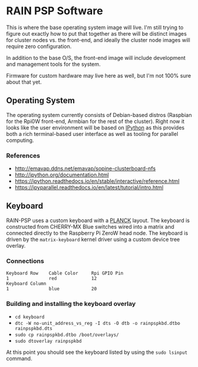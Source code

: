 # RAIN PSP Software

This is where the base operating system image will live.  I'm still trying to figure out exactly how to put that together as there will be distinct images for cluster nodes vs. the front-end, and ideally the cluster node images will require zero configuration.

In addition to the base O/S, the front-end image will include development and management tools for the system.

Firmware for custom hardware may live here as well, but I'm not 100% sure about that yet.

## Operating System

The operating system currently consists of Debian-based distros (Raspbian for the Rpi0W front-end, Armbian for the rest of the cluster).  Right now it looks like the user environment will be based on [IPython](http://ipython.org/documentation.html) as this provides both a rich terminal-based user interface as well as tooling for parallel computing.


### References

* http://emavap.ddns.net/emavap/sopine-clusterboard-nfs
* http://ipython.org/documentation.html
* https://ipython.readthedocs.io/en/stable/interactive/reference.html
* https://ipyparallel.readthedocs.io/en/latest/tutorial/intro.html

## Keyboard

RAIN-PSP uses a custom keyboard with a [PLANCK]() layout.  The keyboard is constructed from CHERRY-MX Blue switches wired into a matrix and connected directly to the Raspberry Pi ZeroW head node.  The keyboard is driven by the `matrix-keyboard` kernel driver using a custom device tree overlay.


### Connections

```
Keyboard Row    Cable Color     Rpi GPIO Pin
1               red             12
Keyboard Column                 
1               blue            20
```

 
### Building and installing the keyboard overlay

* `cd keyboard`
* `dtc -W no-unit_address_vs_reg -I dts -O dtb -o rainpspkbd.dtbo rainpspkbd.dts`
* `sudo cp rainpspkbd.dtbo /boot/overlays/`
* `sudo dtoverlay rainpspkbd`

At this point you should see the keyboard listed by using the `sudo lsinput` command.
